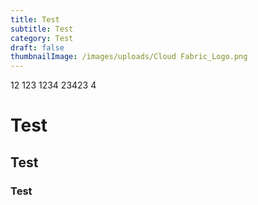 ```yaml
---
title: Test
subtitle: Test
category: Test
draft: false
thumbnailImage: /images/uploads/Cloud Fabric_Logo.png
---
```

12 123 1234 23423 4



# Test

## Test

### Test
